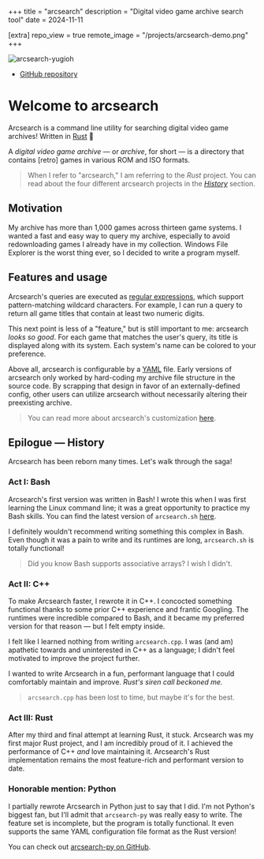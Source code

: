 +++
title = "arcsearch"
description = "Digital video game archive search tool"
date = 2024-11-11

[extra]
repo_view = true
remote_image = "/projects/arcsearch-demo.png"
+++

![arcsearch-yugioh](/projects/arcsearch-demo.png)

+ [GitHub repository](https://github.com/massivebird/arcsearch)

# Welcome to arcsearch

Arcsearch is a command line utility for searching digital video game archives! Written in [Rust](https://www.rust-lang.org/) 🦀

A _digital video game archive_ — or _archive_, for short — is a directory that contains [retro] games in various ROM and ISO formats.

> When I refer to "arcsearch," I am referring to the _Rust_ project. You can read about the four different arcsearch projects in the _[History](#epilogue-history)_ section.

## Motivation

My archive has more than 1,000 games across thirteen game systems. I wanted a fast and easy way to query my archive, especially to avoid redownloading games I already have in my collection. Windows File Explorer is the worst thing ever, so I decided to write a program myself.

## Features and usage

Arcsearch's queries are executed as [regular expressions](https://en.wikipedia.org/wiki/Regular_expression), which support pattern-matching wildcard characters. For example, I can run a query to return all game titles that contain at least two numeric digits.

This next point is less of a "feature," but is still important to me: arcsearch _looks so good_. For each game that matches the user's query, its title is displayed along with its system. Each system's name can be colored to your preference.

Above all, arcsearch is configurable by a [YAML](https://en.wikipedia.org/wiki/YAML) file. Early versions of arcsearch only worked by hard-coding my archive file structure in the source code. By scrapping that design in favor of an externally-defined config, other users can utilize arcsearch without necessarily altering their preexisting archive.

> You can read more about arcsearch's customization [here](https://github.com/massivebird/arcsearch?tab=readme-ov-file#customization).

## Epilogue — History

Arcsearch has been reborn many times. Let's walk through the saga!

### Act I: Bash

Arcsearch's first version was written in Bash! I wrote this when I was first learning the Linux command line; it was a great opportunity to practice my Bash skills. You can find the latest version of `arcsearch.sh` [here](https://github.com/massivebird/dotfiles/blob/98cd02161010b6b4fd98384dec0b19657f852df9/scripts/arcsearch.sh).

I definitely wouldn't recommend writing something this complex in Bash. Even though it was a pain to write and its runtimes are long, `arcsearch.sh` is totally functional!

> Did you know Bash supports associative arrays? I wish I didn't.

### Act II: C++

To make Arcsearch faster, I rewrote it in C++. I concocted something functional thanks to some prior C++ experience and frantic Googling. The runtimes were incredible compared to Bash, and it became my preferred version for that reason — but I felt empty inside.

I felt like I learned nothing from writing `arcsearch.cpp`. I was (and am) apathetic towards and uninterested in C++ as a language; I didn't feel motivated to improve the project further.

I wanted to write Arcsearch in a fun, performant language that I could comfortably maintain and improve. _Rust's siren call beckoned me._

> `arcsearch.cpp` has been lost to time, but maybe it's for the best.

### Act III: Rust

After my third and final attempt at learning Rust, it stuck. Arcsearch was my first major Rust project, and I am incredibly proud of it. I achieved the performance of C++ _and_ love maintaining it. Arcsearch's Rust implementation remains the most feature-rich and performant version to date.

### Honorable mention: Python

I partially rewrote Arcsearch in Python just to say that I did. I'm not Python's biggest fan, but I'll admit that `arcsearch-py` was really easy to write. The feature set is incomplete, but the program is totally functional. It even supports the same YAML configuration file format as the Rust version!

You can check out [arcsearch-py on GitHub](https://github.com/massivebird/arcsearch-py).
